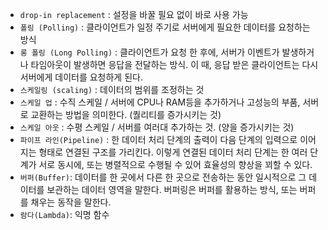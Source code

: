 - `drop-in replacement` : 설정을 바꿀 필요 없이 바로 사용 가능
- `폴링 (Polling)` : 클라이언트가 일정 주기로 서버에게 필요한 데이터를 요청하는 방식
- `롱 폴링 (Long Polling)` : 클라이언트가 요청 한 후에, 서버가 이벤트가 발생하거나 타임아웃이 발생하면 응답을 전달하는 방식. 이 때, 응답 받은 클라이언트는 다시 서버에게 데이터를 요청하게 된다.
- `스케일링 (scaling)` : 데이터의 범위를 조정하는 것
- `스케일 업` : 수직 스케일 / 서버에 CPU나 RAM등을 추가하거나 고성능의 부품, 서버로 교환하는 방법을 의미한다. (퀄리티를 증가시키는 것)
- `스케일 아웃` : 수평 스케일 / 서버를 여러대 추가하는 것. (양을 증가시키는 것)
- `파이프 라인(Pipeline)` : 한 데이터 처리 단계의 출력이 다음 단계의 입력으로 이어지는 형태로 연결된 구조를 가리킨다. 이렇게 연결된 데이터 처리 단계는 한 여러 단계가 서로 동시에, 또는 병렬적으로 수행될 수 있어 효율성의 향상을 꾀할 수 있다.
- `버퍼(Buffer)`: 데이터를 한 곳에서 다른 한 곳으로 전송하는 동안 일시적으로 그 데이터를 보관하는 데이터 영역을 말한다. 버퍼링은 버퍼를 활용하는 방식, 또는 버퍼를 채우는 동작을 말한다.
- `람다(Lambda)`: 익명 함수

